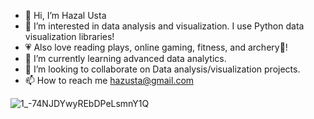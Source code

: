- 👋 Hi, I’m Hazal Usta
- 👀 I’m interested in data analysis and visualization. I use Python data visualization libraries!
- 💗 Also love reading plays, online gaming, fitness, and archery🏹!
- 🌱 I’m currently learning advanced data analytics.
- 💞️ I’m looking to collaborate on Data analysis/visualization projects.
- 📫 How to reach me hazusta@gmail.com

<!---
hazal-usta/hazal-usta is a ✨ special ✨ repository because its `README.md` (this file) appears on your GitHub profile.
You can click the Preview link to take a look at your changes.
--->

![1_-74NJDYwyREbDPeLsmnY1Q](https://user-images.githubusercontent.com/68828848/143145740-ae3500ca-5928-4822-99f7-7ef306f3859d.jpeg)
